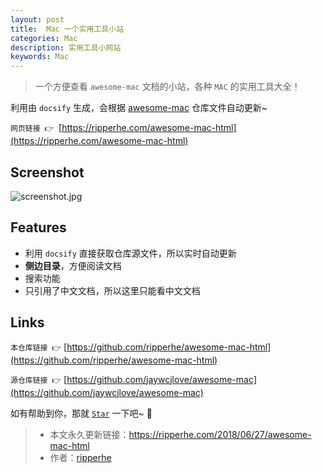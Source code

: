 ```yaml
---
layout: post
title:  Mac 一个实用工具小站
categories: Mac
description: 实用工具小网站
keywords: Mac
---
```



> 一个方便查看 `awesome-mac` 文档的小站，各种 `MAC` 的实用工具大全！

利用由 `docsify` 生成，会根据 [awesome-mac](https://github.com/jaywcjlove/awesome-mac) 仓库文件自动更新~

`网页链接 👉`  [https://ripperhe.com/awesome-mac-html](https://ripperhe.com/awesome-mac-html)

## Screenshot

![screenshot.jpg](https://raw.githubusercontent.com/ripperhe/awesome-mac-html/master/screenshot.jpg)

## Features

* 利用 `docsify` 直接获取仓库源文件，所以实时自动更新
* **侧边目录**，方便阅读文档
* 搜索功能
* 只引用了中文文档，所以这里只能看中文文档

## Links

`本仓库链接 👉` [https://github.com/ripperhe/awesome-mac-html](https://github.com/ripperhe/awesome-mac-html)

`源仓库链接 👉` [https://github.com/jaywcjlove/awesome-mac](https://github.com/jaywcjlove/awesome-mac) 

如有帮助到你，那就 [`Star`](https://github.com/ripperhe/awesome-mac-html) 一下吧~ 🎉

> * 本文永久更新链接：<https://ripperhe.com/2018/06/27/awesome-mac-html>
> * 作者：[ripperhe](https://github.com/ripperhe)